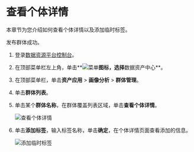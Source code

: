# 查看个体详情

本章节为您介绍如何查看个体详情以及添加临时标签。

发布群体成功。

1.  登录[数据资源平台控制台](https://dataq.console.aliyun.com)。

2.  在顶部菜单栏左上角，单击**![菜单](https://static-aliyun-doc.oss-accelerate.aliyuncs.com/assets/img/zh-CN/6504337061/p188771.png)**图标，选择**数据资产中心**。

3.  在顶部菜单栏，单击**资产应用** \> **画像分析** \> **群体管理**。

4.  单击**群体列表**。

5.  单击某个**群体名称**，在群体覆盖列表区域，单击**查看个体详情**。

    ![查看个体详情](https://static-aliyun-doc.oss-accelerate.aliyuncs.com/assets/img/zh-CN/5917160161/p223882.png)

6.  单击**添加标签**，输入标签名称，单击**确定**，在个体详情页面查看添加的信息。

    ![添加临时标签](https://static-aliyun-doc.oss-accelerate.aliyuncs.com/assets/img/zh-CN/5917160161/p223883.png)


